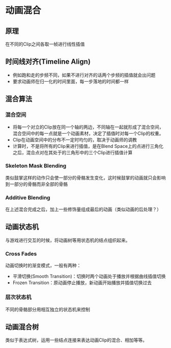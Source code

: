 # 动画混合
## 原理
在不同的Clip之间各取一帧进行线性插值

## 时间线对齐(Timeline Align)
+ 例如跑和走的步频不同，如果不进行对齐的话两个步频的插值就会出问题
+ 要求动画师在归一化的时间里面，每一步落地的时间都一样

## 混合算法
### 混合空间
+ 将每一个对立的Clip放在同一个轴的两边，不同轴在一起就形成了混合空间，混合空间中的每一点就是一个动画素材，决定了插值时对每一个Clip的权重。
+ Clip在动画空间中的分布不一定时均匀的，取决于动画师的调教
+ 计算时，不是将所有的Clip来进行插值，是在Blend Space上的点进行三角化之后，混合点对在其处于的三角形中的三个Clip进行插值计算

### Skeleton Mask Blending
类似鼓掌这样的动作只会使一部分的骨骼发生变化，这时候鼓掌的动画就只会影响到一部分的骨骼而非全部的骨骼

### Additive Blending
在上述混合完成之后，加上一些修饰量组成最后的动画（类似动画的后处理？）

## 动画状态机
与游戏进行交互的时候，将动画树等用状态机的结点组织起来。

### Cross Fades
动画切换时的渐变模式，一般有两种：
+ 平滑切换(Smooth Transition)：切换时两个动画处于播放并根据曲线插值切换
+ Frozen Transition：原动画停止播放，新动画开始播放并插值切换过去

### 层次状态机
不同的骨骼部分用相互独立的状态机来控制

## 动画混合树
类似于表达式树，运用一些结点连接来表达动画Clip的混合、相加等等。